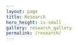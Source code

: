 ```yaml
---
layout: page
title: Research
hero_height: is-small
gallery: research_gallery
permalink: /research/
---
```


